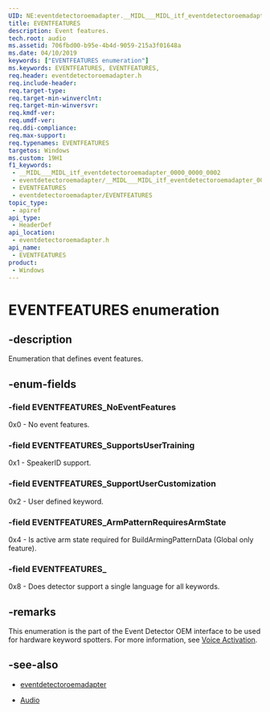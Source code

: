 ```yaml
---
UID: NE:eventdetectoroemadapter.__MIDL___MIDL_itf_eventdetectoroemadapter_0000_0000_0002
title: EVENTFEATURES
description: Event features.
tech.root: audio
ms.assetid: 706fbd00-b95e-4b4d-9059-215a3f01648a
ms.date: 04/10/2019
keywords: ["EVENTFEATURES enumeration"]
ms.keywords: EVENTFEATURES, EVENTFEATURES,
req.header: eventdetectoroemadapter.h
req.include-header: 
req.target-type: 
req.target-min-winverclnt: 
req.target-min-winversvr: 
req.kmdf-ver: 
req.umdf-ver: 
req.ddi-compliance: 
req.max-support: 
req.typenames: EVENTFEATURES
targetos: Windows
ms.custom: 19H1
f1_keywords:
 - __MIDL___MIDL_itf_eventdetectoroemadapter_0000_0000_0002
 - eventdetectoroemadapter/__MIDL___MIDL_itf_eventdetectoroemadapter_0000_0000_0002
 - EVENTFEATURES
 - eventdetectoroemadapter/EVENTFEATURES
topic_type:
 - apiref
api_type:
 - HeaderDef
api_location:
 - eventdetectoroemadapter.h
api_name:
 - EVENTFEATURES
product:
 - Windows
---
```


# EVENTFEATURES enumeration


## -description

Enumeration that defines event features.

## -enum-fields

### -field EVENTFEATURES_NoEventFeatures

0x0 - No event features.

### -field EVENTFEATURES_SupportsUserTraining 

0x1 - SpeakerID support.

### -field EVENTFEATURES_SupportUserCustomization 

0x2 - User defined keyword.

### -field EVENTFEATURES_ArmPatternRequiresArmState 

0x4 - Is active arm state required for BuildArmingPatternData (Global only feature).

### -field EVENTFEATURES_

0x8 - Does detector support a single language for all keywords.

## -remarks

This enumeration is the part of the Event Detector OEM interface to be used for hardware keyword spotters. For more information, see [Voice Activation](/windows-hardware/drivers/audio/voice-activation).

## -see-also

- [eventdetectoroemadapter](../eventdetectoroemadapter/index.md)

- [Audio](../_audio/index.md)
